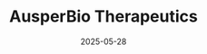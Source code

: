 ---  
layout: startup_page  
title: "AusperBio Therapeutics"  
id: "ausperbio.com"  
permalink: "/ausperbiotherapeuticsausperbio.com05282025/"  
website: "https://www.ausperbio.com/"  
funding_round: "Series B+"  
funding_amount: "$50M"  
investors: "Qiming Venture Partners, CDH Investments, Genesis Capital, YuanBio Venture Capital, HanKang Capital, Sherpa Capital"  
about: "AusperBio is a clinical-stage biotechnology company focused on advancing targeted oligonucleotide therapies to achieve a functional cure for chronic hepatitis B (CHB). They are developing AHB-137, a novel unconjugated antisense oligonucleotide, and are committed to delivering patient-centered innovations to alleviate the global health burden of CHB."  
markets: "Biotech, Healthcare, Pharmaceuticals"  
hq: "San Francisco, California, United States"  
founded_year: "2019"  
linkedin: "https://www.linkedin.com/company/ausperbio"  
twitter: ""  
instagram: ""  
facebook: ""  
crunchbase: "https://www.crunchbase.com/organization/ausperbio"  
pitchbook: "https://pitchbook.com/profiles/company/510510-34"  

date_display: "28-May-2025"  
date: "2025-05-28"

# SEO Optimization  
meta_title: "AusperBio Therapeutics - Series B+ Funding ($50M)"  
meta_description: "AusperBio Therapeutics, AusperBio is a clinical-stage biotechnology company focused on advancing targeted oligonucleotide therapies to achieve a functional cure for chronic h..."  
meta_keywords: "AusperBio Therapeutics, Biotech, Healthcare, Pharmaceuticals, Series B+ funding"  
canonical_url: "https://startup.projectstartups.com/ausperbiotherapeuticsausperbio.com05282025/"  
---